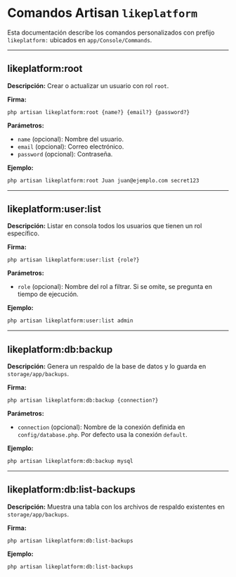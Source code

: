 # Comandos Artisan `likeplatform`

Esta documentación describe los comandos personalizados con prefijo `likeplatform:` ubicados en `app/Console/Commands`.

---

## likeplatform:root

**Descripción:**
Crear o actualizar un usuario con rol `root`.

**Firma:**
```
php artisan likeplatform:root {name?} {email?} {password?}
```

**Parámetros:**
- `name` (opcional): Nombre del usuario.
- `email` (opcional): Correo electrónico.
- `password` (opcional): Contraseña.

**Ejemplo:**
```bash
php artisan likeplatform:root Juan juan@ejemplo.com secret123
```

---

## likeplatform:user:list

**Descripción:**
Listar en consola todos los usuarios que tienen un rol específico.

**Firma:**
```
php artisan likeplatform:user:list {role?}
```

**Parámetros:**
- `role` (opcional): Nombre del rol a filtrar. Si se omite, se pregunta en tiempo de ejecución.

**Ejemplo:**
```bash
php artisan likeplatform:user:list admin
```

---

## likeplatform:db:backup

**Descripción:**
Genera un respaldo de la base de datos y lo guarda en `storage/app/backups`.

**Firma:**
```
php artisan likeplatform:db:backup {connection?}
```

**Parámetros:**
- `connection` (opcional): Nombre de la conexión definida en `config/database.php`. Por defecto usa la conexión `default`.

**Ejemplo:**
```bash
php artisan likeplatform:db:backup mysql
```

---

## likeplatform:db:list-backups

**Descripción:**
Muestra una tabla con los archivos de respaldo existentes en `storage/app/backups`.

**Firma:**
```
php artisan likeplatform:db:list-backups
```

**Ejemplo:**
```bash
php artisan likeplatform:db:list-backups
```
